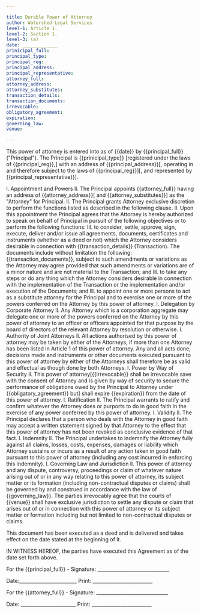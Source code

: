```yaml
---

title: Durable Power of Attorney
author: Watershed Legal Services
level-1: Article 1.
level-2: Section 1.
level-3: (a)
date: _____________
prinicipal_full: 
principal_type:
principal_reg: 
principal_address:
principal_representative:
attorney_full:
attorney_address:
attorney_substitutes:
transaction_details:
transaction_documents:
irrevocable:
obligatory_agreement:
expiration:
governing_law:
venue:

---
```


This power of attorney is entered into as of {{date}} by {{principal_full}} ("Principal"). The Principal is {{prinicipal_type}} [registered under the laws of {{principal_reg}},] with an address of {{principal_address}}[, operating in and therefore subject to the laws of {{principal_reg}}][, and represented by {{principal_representative}}]. 

l. Appointment and Powers
ll. The Principal appoints {{attorney_full}} having an address of {{attorney_address}}[ and {{attorney_substitutes}}] as the "Attorney" for Principal. 
ll. The Principal grants Attorney exclusive discretion to perform the functions listed as described in the following clause. 
ll. Upon this appointment the Principal agrees that the Attorney is hereby authorized to speak on behalf of Principal in pursuit of the following objectives or to perform the following functions:
lll. to consider, settle, approve, sign, execute, deliver and/or issue all agreements, documents, certificates and instruments (whether as a deed or not) which the Attorney considers desirable in connection with {{transaction_details}} (Transaction). The documents include without limitation the following: {{transaction_documents}}, subject to such amendments or variations as the Attorney may agree provided that such amendments or variations are of a minor nature and are not material to the Transaction; and
lll. to take any steps or do any thing which the Attorney considers desirable in connection with the implementation of the Transaction or the implementation and/or execution of the Documents; and
lll. to appoint one or more persons to act as a substitute attorney for the Principal and to exercise one or more of the powers conferred on the Attorney by this power of attorney.
l. Delegation by Corporate Attorney
ll. Any Attorney which is a corporation aggregate may delegate one or more of the powers conferred on the Attorney by this power of attorney to an officer or officers appointed for that purpose by the board of directors of the relevant Attorney by resolution or otherwise.
l. Authority of Joint Attorneys
ll. All actions authorised by this power of attorney may be taken by either of the Attorneys, if more than one Attorney has been listed in Article 1 of this power of attorney. Any and all acts done, decisions made and instruments or other documents executed pursuant to this power of attorney by either of the Attorneys shall therefore be as valid and effectual as though done by both Attorneys.
l. Power by Way of Security
ll. This power of attorney[{{irrevocable}} shall be irrevocable save with the consent of Attorney and is given by way of security to secure the performance of obligations owed by the Principal to Attorney under {{obligatory_agreement}} but] shall expire {{expiration}} from the date of this power of attorney.
l. Ratification
ll. The Principal warrants to ratify and confirm whatever the Attorney does or purports to do in good faith in the exercise of any power conferred by this power of attorney.
l. Validity
ll. The Principal declares that a person who deals with the Attorney in good faith may accept a written statement signed by that Attorney to the effect that this power of attorney has not been revoked as conclusive evidence of that fact.
l. Indemnity
ll. The Principal undertakes to indemnify the Attorney fully against all claims, losses, costs, expenses, damages or liability which Attorney sustains or incurs as a result of any action taken in good faith pursuant to this power of attorney (including any cost incurred in enforcing this indemnity).
l. Governing Law and Jurisdiction
ll. This power of attorney and any dispute, controversy, proceedings or claim of whatever nature arising out of or in any way relating to this power of attorney, its subject matter or its formation (including non-contractual disputes or claims) shall be governed by and construed in accordance with the law of {{governing_law}}. The parties irrevocably agree that the courts of {{venue}} shall have exclusive jurisdiction to settle any dispute or claim that arises out of or in connection with this power of attorney or its subject matter or formation including but not limited to non-contractual disputes or claims.

This document has been executed as a deed and is delivered and takes effect on the date stated at the beginning of it.

IN WITNESS HEREOF, the parties have executed this Agreement as of the date set forth above.

For the {{principal_full}} - Signature: ______________________________

Date:________________________ Print: _________________________

For the {{attorney_full}} - Signature: ______________________________

Date: _______________________ Print: _________________________